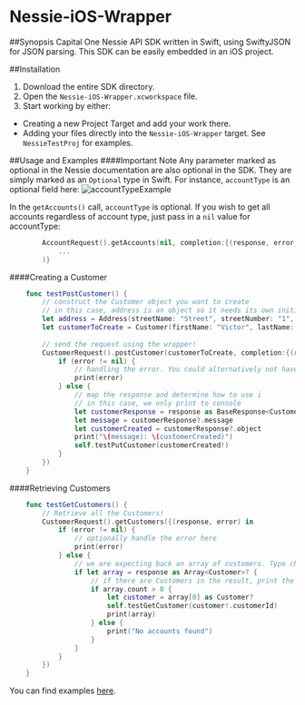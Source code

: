 # Nessie-iOS-Wrapper

##Synopsis
Capital One Nessie API SDK written in Swift, using SwiftyJSON for JSON parsing. This SDK can be easily embedded in an iOS project.

##Installation
1. Download the entire SDK directory.
2. Open the `Nessie-iOS-Wrapper.xcworkspace` file.
3. Start working by either:
  * Creating a new Project Target and add your work there.
  * Adding your files directly into the `Nessie-iOS-Wrapper` target. See `NessieTestProj` for examples.

##Usage and Examples
####Important Note
Any parameter marked as optional in the Nessie documentation are also optional in the SDK. They are simply marked as an `Optional` type in Swift. For instance, `accountType` is an optional field here:
![accountTypeExample](http://i.imgur.com/RsLW1ls.png)

In the `getAccounts()` call, `accountType` is optional. If you wish to get all accounts regardless of account type, just pass in a `nil` value for accountType:
```swift
        AccountRequest().getAccounts(nil, completion:{(response, error) in 
            ...
        )}
```

####Creating a Customer
```Swift
    func testPostCustomer() {
        // construct the Customer object you want to create
        // in this case, address is an object so it needs its own initializer
        let address = Address(streetName: "Street", streetNumber: "1", city: "City", state: "VA", zipCode: "12345")
        let customerToCreate = Customer(firstName: "Victor", lastName: "Lopez", address: address, customerId: "sup3rc00la1ph4num3r1cId")
        
        // send the request using the wrapper!
        CustomerRequest().postCustomer(customerToCreate, completion:{(response, error) in
            if (error != nil) {
                // handling the error. You could alternatively not have this block if you so choose
                print(error)
            } else {
                // map the response and determine how to use i
                // in this case, we only print to console
                let customerResponse = response as BaseResponse<Customer>?
                let message = customerResponse?.message
                let customerCreated = customerResponse?.object
                print("\(message): \(customerCreated)")
                self.testPutCustomer(customerCreated!)
            }
        })
    }
```

####Retrieving Customers
```Swift
    func testGetCustomers() {
        // Retrieve all the Customers!
        CustomerRequest().getCustomers({(response, error) in
            if (error != nil) {
                // optionally handle the error here
                print(error)
            } else {
                // we are expecting back an array of customers. Type check!
                if let array = response as Array<Customer>? {
                    // if there are Customers in the result, print the first Customer
                    if array.count > 0 {
                        let customer = array[0] as Customer?
                        self.testGetCustomer(customer!.customerId)
                        print(array)
                    } else {
                        print("No accounts found")
                    }
                }
            }
        })
    }
```

You can find examples [here](https://github.com/nessieisreal/nessie-ios-sdk-swift/blob/master/NessieTestProj/NSEFunctionalTests.swift).
